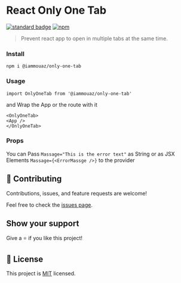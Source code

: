 
# React Only One Tab

[![standard badge](https://img.shields.io/badge/code_style-standard-brightgreen.svg)](https://standardjs.com) 
[![npm](https://img.shields.io/npm/v/only-one-tab.svg)](https://www.npmjs.com/package/only-one-tab)


> Prevent react app to open in multiple tabs at the same time.



### Install
``` 
npm i @iammouaz/only-one-tab 
```


### Usage

``` 
import OnlyOneTab from '@iammouaz/only-one-tab'

```

and Wrap the App or the route with it 

``` 
<OnlyOneTab>
<App />
</OnlyOneTab>
```

### Props

You can Pass ```Massage="This is the error text"``` as String or as JSX Elements  ```Massage={<ErrorMassge />}``` to the provider

## 🤝 Contributing

Contributions, issues, and feature requests are welcome!

Feel free to check the [issues page](../../issues/).

## Show your support

Give a ⭐️ if you like this project!

## 📝 License

This project is [MIT](./LICENSE) licensed.
